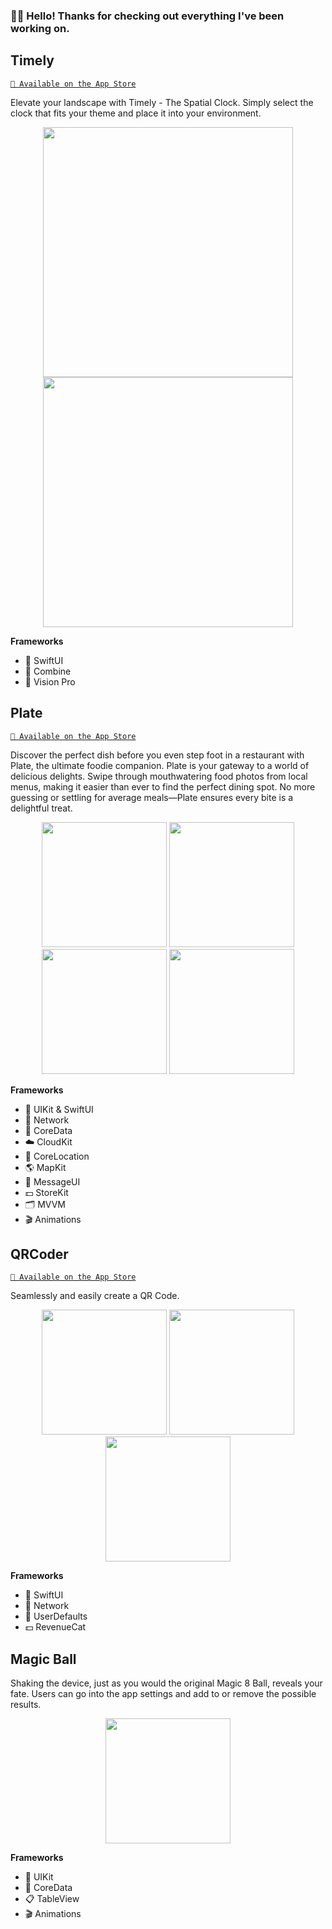 ### 👋🏻 Hello! Thanks for checking out everything I've been working on.

## Timely
[`📲 Available on the App Store`](https://apps.apple.com/us/app/timely-the-spatial-clock/id6476117550)

Elevate your landscape with Timely - The Spatial Clock. Simply select the clock that fits your theme and place it into your environment.

<p align="center">
      <img src="https://github.com/jordancoe/iOS-Developer-Portfolio/assets/23445024/317592a0-8a8b-449c-9776-a8374669cc87", width="400"/>
   <img src="https://github.com/jordancoe/iOS-Developer-Portfolio/assets/23445024/086b69c8-623a-4092-ac5c-fd455b6f1ac6", width="400"/>
</p>

**Frameworks**
- 📱 SwiftUI
- 🔀 Combine
- 🥽 Vision Pro

  
## Plate
[`📲 Available on the App Store`](https://apps.apple.com/us/app/plate-plate-it-or-slate-it/id1670796474)

Discover the perfect dish before you even step foot in a restaurant with Plate, the ultimate foodie companion. Plate is your gateway to a world of delicious delights. Swipe through mouthwatering food photos from local menus, making it easier than ever to find the perfect dining spot. No more guessing or settling for average meals—Plate ensures every bite is a delightful treat.

<p align="center">
   <img src="https://github.com/jordancoe/iOS-Developer-Portfolio/assets/23445024/39112b2f-95a8-4306-9fc1-85e54a2d133c", width="200"/>
   <img src="https://github.com/jordancoe/iOS-Developer-Portfolio/assets/23445024/dd323a57-afeb-4e86-b2ac-441a7318a2a3", width="200"/>
   <img src="https://github.com/jordancoe/iOS-Developer-Portfolio/assets/23445024/270cd9cc-0d35-48b5-a9ff-d557185b1e2c", width="200"/>
   <img src="https://github.com/jordancoe/iOS-Developer-Portfolio/assets/23445024/0f46a8a6-a512-43e0-8051-c7811686b4e3", width="200"/>
</p>

**Frameworks**
- 📱 UIKit & SwiftUI
- 🛜 Network
- 💽 CoreData
- ☁️ CloudKit
- 📍 CoreLocation
- 🌎 MapKit
- 💬 MessageUI
- 💵 StoreKit
- 🗂️ MVVM
- 🎬 Animations


## QRCoder
[`📲 Available on the App Store`](https://apps.apple.com/us/app/qrcoder-qr-code-creator/id6463666429)

Seamlessly and easily create a QR Code.

<p align="center">
   <img src="https://github.com/jordancoe/iOS-Developer-Portfolio/assets/23445024/7f98b5c1-d5ea-448f-9a67-318cc282a236", width="200"/>
   <img src="https://github.com/jordancoe/iOS-Developer-Portfolio/assets/23445024/fac7337f-05c5-4727-a69a-fff92e270b48", width="200"/>
   <img src="https://github.com/jordancoe/iOS-Developer-Portfolio/assets/23445024/b23a8cd2-691c-4c5c-bfa0-886d8d1b9efe", width="200"/>
</p>

**Frameworks**
- 📱 SwiftUI
- 🛜 Network
- 💽 UserDefaults
- 💵 RevenueCat


## Magic Ball
Shaking the device, just as you would the original Magic 8 Ball, reveals your fate. Users can go into the app settings and add to or remove the possible results.

<p align="center">
   <img src="https://github.com/jordancoe/iOS-Developer-Portfolio/assets/23445024/5fafd95b-67a6-4b7f-9499-d26aed134c75", width="200"/>
</p>


**Frameworks**
- 📱 UIKit
- 💽 CoreData
- 📋 TableView
- 🎬 Animations
